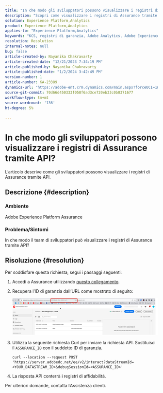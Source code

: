 ```yaml
---
title: "In che modo gli sviluppatori possono visualizzare i registri di Assurance tramite API?"
description: "Scopri come visualizzare i registri di Assurance tramite API. Invia una richiesta API e sostituisci l’ID di garanzia come descritto."
solution: Experience Platform,Analytics
product: Experience Platform,Analytics
applies-to: "Experience Platform,Analytics"
keywords: "KCS, registri di garanzia, Adobe Analytics, Adobe Experience Platform"
resolution: Resolution
internal-notes: null
bug: false
article-created-by: Nayanika Chakravarty
article-created-date: "12/21/2023 7:34:19 PM"
article-published-by: Nayanika Chakravarty
article-published-date: "1/2/2024 3:42:49 PM"
version-number: 1
article-number: KA-23389
dynamics-url: "https://adobe-ent.crm.dynamics.com/main.aspx?forceUCI=1&pagetype=entityrecord&etn=knowledgearticle&id=c9ba8cea-37a0-ee11-be37-6045bd006239"
source-git-commit: 70d66d450333f058f6ad3ce720eb33c0b0371677
workflow-type: tm+mt
source-wordcount: '136'
ht-degree: 5%

---
```


# In che modo gli sviluppatori possono visualizzare i registri di Assurance tramite API?


L’articolo descrive come gli sviluppatori possono visualizzare i registri di Assurance tramite API.

## Descrizione {#description}


### Ambiente

Adobe Experience Platform Assurance

### Problema/Sintomi

In che modo il team di sviluppatori può visualizzare i registri di Assurance tramite API?


## Risoluzione {#resolution}


Per soddisfare questa richiesta, segui i passaggi seguenti:

1. Accedi a Assurance utilizzando [questo collegamento](https://experience.adobe.com/it/assurance).
2. Recupera l’ID di garanzia dall’URL come mostrato di seguito:

   ![](assets/41e62e4b-3ba0-ee11-be37-6045bd006239.png)
3. Utilizza la seguente richiesta Curl per inviare la richiesta API. Sostituisci il `ASSURANCE_ID` con il suddetto ID di garanzia.<br>


   ```
   curl --location --request POST 'https://server.adobedc.net/ee/v2/interact?dataStreamId= <YOUR_DATASTREAM_ID>&debugSessionId=<ASSURANCE_ID>'
   ```


4. La risposta API conterrà i registri di affidabilità.


Per ulteriori domande, contatta l’Assistenza clienti.
